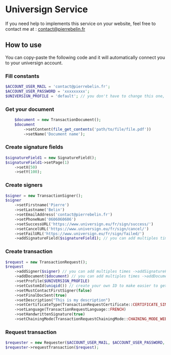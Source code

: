 # Universign Service

If you need help to implements this service on your website, feel free to contact me at : contact@pierrebelin.fr

## How to use

You can copy-paste the following code and it will automatically connect you to your universign account.

### Fill constants

```php
$ACCOUNT_USER_MAIL = 'contact@pierrebelin.fr';
$ACCOUNT_USER_PASSWORD = 'xxxxxxxxx';
$UNIVERSIGN_PROFILE = 'default'; // you don't have to change this one, if you want to, read the manual
```

### Get your document

```php
    $document = new TransactionDocument();
    $document
        ->setContent(file_get_contents('path/to/file/file.pdf'))
        ->setName('Document name');
```

### Create signature fields

```php
$signatureField1 = new SignatureField();
$signatureField1->setPage(1)
    ->setX(50)
    ->setY(100);
```

### Create signers

```php
$signer = new TransactionSigner();
$signer
    ->setFirstname('Pierre')
    ->setLastname('Belin')
    ->setEmailAddress('contact@pierrebelin.fr')
    ->setPhoneNum('0606060606')
    ->setSuccessURL('https://www.universign.eu/fr/sign/success/')
    ->setCancelURL('https://www.universign.eu/fr/sign/cancel/')
    ->setFailURL('https://www.universign.eu/fr/sign/failed/')
    ->addSignatureField($signatureField1); // you can add multiples times ->addSignatureField($signatureField2) etc...
```

### Create transaction

```php
$request = new TransactionRequest();
$request
    ->addSigner($signer) // you can add multiples times ->addSignatureField($signer2) etc...
    ->addDocument($document) // you can add multiples times ->addDocument($document2) etc...
    ->setProfile($UNIVERSIGN_PROFILE)
    ->setCustomId(uniqid()) // create your own ID to make easier to get later
    ->setMustContactFirstSigner(false)
    ->setFinalDocSent(true)
    ->setDescription("This is my description")
    ->setCertificateType(TransactionRequestCertificate::CERTIFICATE_SIMPLE)
    ->setLanguage(TransactionRequestLanguage::FRENCH)
    ->setHandwrittenSignature(true)
    ->setChainingMode(TransactionRequestChainingMode::CHAINING_MODE_WEB);
```

### Request transaction

```php
$requester = new Requester($ACCOUNT_USER_MAIL, $ACCOUNT_USER_PASSWORD, false);
$requester->requestTransaction($request);
```

